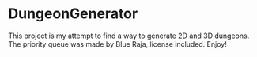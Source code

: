 # DungeonGenerator

This project is my attempt to find a way to generate 2D and 3D dungeons. The priority queue was made by Blue Raja, license included. Enjoy!
